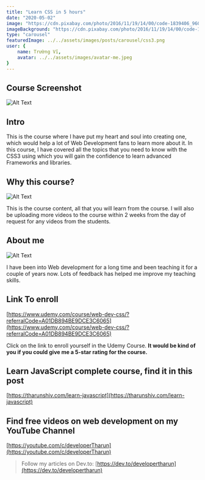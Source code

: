 ```yaml
---
title: "Learn CSS in 5 hours"
date: "2020-05-02"
image: "https://cdn.pixabay.com/photo/2016/11/19/14/00/code-1839406_960_720.jpg"
imageBackground: "https://cdn.pixabay.com/photo/2016/11/19/14/00/code-1839406_960_720.jpg"
type: "carousel"
featuredImage: ../../assets/images/posts/carousel/css3.png
user: {
    name: Trường Vĩ,
    avatar: ../../assets/images/avatar-me.jpeg
}
---
```

<section class="post-full-content css-1apapbg e14ijd7g0">

<div>

## Course Screenshot

![Alt Text](https://dev-to-uploads.s3.amazonaws.com/i/21x348jcudh8wuzul9xr.png)

## Intro

This is the course where I have put my heart and soul into creating one, which would help a lot of Web Development fans to learn more about it. In this course, I have covered all the topics that you need to know with the CSS3 using which you will gain the confidence to learn advanced Frameworks and libraries.

## Why this course?

![Alt Text](https://dev-to-uploads.s3.amazonaws.com/i/phikpzj41199yzkgykkd.png)

This is the course content, all that you will learn from the course. I will also be uploading more videos to the course within 2 weeks from the day of request for any videos from the students.

## About me

![Alt Text](https://dev-to-uploads.s3.amazonaws.com/i/xjqi6xjdw6h72mz9gce1.png)

I have been into Web development for a long time and been teaching it for a couple of years now. Lots of feedback has helped me improve my teaching skills.

## Link To enroll

[https://www.udemy.com/course/web-dev-css/?referralCode=A01DB894BE9DCE3C6065](https://www.udemy.com/course/web-dev-css/?referralCode=A01DB894BE9DCE3C6065)

Click on the link to enroll yourself in the Udemy Course. **It would be kind of you if you could give me a 5-star rating for the course.**

## Learn JavaScript complete course, find it in this post

[https://tharunshiv.com/learn-javascript](https://tharunshiv.com/learn-javascript)

## Find free videos on web development on my YouTube Channel

[https://youtube.com/c/developerTharun](https://youtube.com/c/developerTharun)

> Follow my articles on Dev.to: [https://dev.to/developertharun](https://dev.to/developertharun)

</div>

</section>